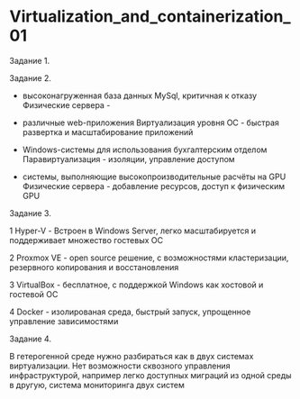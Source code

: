 # Virtualization_and_containerization_01

Задание 1.

Задание 2.
  
- высоконагруженная база данных MySql, критичная к отказу                     
  Физические сервера -

- различные web-приложения
  Виртуализация уровня ОС - быстрая развертка и масштабирование приложений

- Windows-системы для использования бухгалтерским отделом
  Паравиртуализация - изоляции, управление доступом
  
- системы, выполняющие высокопроизводительные расчёты на GPU
  Физические сервера - добавление ресурсов, доступ к физическим GPU
  
Задание 3.

1 Hyper-V - Встроен в Windows Server, легко масштабируется и поддерживает множество гостевых ОС

2 Proxmox VE - open source решение, с возможностями кластеризации, резервного копирования и восстановления

3 VirtualBox - бесплатное, с поддержкой Windows как хостовой и гостевой ОС

4 Docker - изолированая среда, быстрый запуск, упрощенное управление зависимостями

Задание 4.

В гетерогенной среде нужно разбираться как в двух системах виртуализации. Нет возможности сквозного управления инфраструктурой, например легко доступных миграций из одной среды в другую, система мониторинга двух систем
